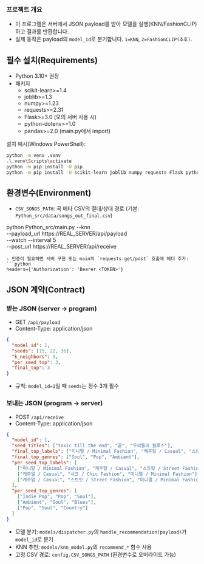 ### 프로젝트 개요
- 이 프로그램은 서버에서 JSON payload를 받아 모델을 실행(KNN/FashionCLIP)하고 결과를 반환합니다.
- 실제 동작은 payload의 `model_id`로 분기합니다. `1=KNN`, `2=FashionCLIP(추후)`.

## 필수 설치(Requirements)
- Python 3.10+ 권장
- 패키지
  - scikit-learn>=1.4
  - joblib>=1.3
  - numpy>=1.23
  - requests>=2.31
  - Flask>=3.0   (모의 서버 사용 시)
  - python-dotenv>=1.0
  - pandas>=2.0  (main.py에서 import)

설치 예시(Windows PowerShell):
```bash
python -m venv .venv
.\.venv\Scripts\activate
python -m pip install -U pip
python -m pip install -U scikit-learn joblib numpy requests Flask python-dotenv pandas
```

## 환경변수(Environment)
- `CSV_SONGS_PATH`: 곡 메타 CSV의 절대/상대 경로 (기본: `Python_src/data/songs_out_final.csv`)

python Python_src/main.py --knn \
  --payload_url https://REAL_SERVER/api/payload \
  --watch --interval 5 \
  --post_url https://REAL_SERVER/api/receive
```
- 인증이 필요하면 서버 구현 또는 main의 `requests.get/post` 호출에 헤더 추가:
```python
headers={'Authorization': 'Bearer <TOKEN>'}
```

## JSON 계약(Contract)
### 받는 JSON (server → program)
- GET `/api/payload`
- Content-Type: application/json
```json
{
  "model_id": 1,
  "seeds": [15, 22, 36],
  "k_neighbors": 3,
  "per_seed_top": 3,
  "final_top": 3
}
```
- 규칙: `model_id=1`일 때 `seeds`는 정수 3개 필수

### 보내는 JSON (program → server)
- POST `/api/receive`
- Content-Type: application/json
```json
{
  "model_id": 1,
  "seed_titles": ["toxic till the end", "끝", "우리들의 블루스"],
  "final_top_labels": ["미니멀 / Minimal Fashion", "캐주얼 / Casual", "스트릿 / Street Fashion"],
  "final_top_genres": ["Soul", "Pop", "Ambient"],
  "per_seed_top_labels": [
    ["미니멀 / Minimal Fashion", "캐주얼 / Casual", "스트릿 / Street Fashion"],
    ["캐주얼 / Casual", "시크 / Chic Fashion", "미니멀 / Minimal Fashion"],
    ["캐주얼 / Casual", "스트릿 / Street Fashion", "미니멀 / Minimal Fashion"]
  ],
  "per_seed_top_genres": [
    ["Indie Pop", "Pop", "Soul"],
    ["Ambient", "Soul", "Blues"],
    ["Pop", "Soul", "Country"]
  ]
}
```

- 모델 분기: `models/dispatcher.py`의 `handle_recommendation(payload)`가 `model_id`로 분기
- KNN 추천: `models/knn_model.py`의 `recommend_*` 함수 사용
- 고정 CSV 경로: `config.CSV_SONGS_PATH` (환경변수로 오버라이드 가능)
